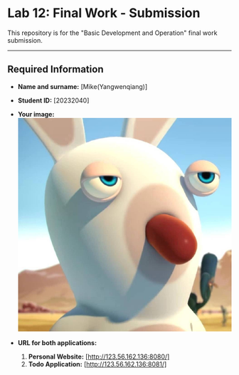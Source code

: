 # Lab 12: Final Work - Submission

This repository is for the "Basic Development and Operation" final work submission.

---

## Required Information

*   **Name and surname:** [Mike(Yangwenqiang)]

*   **Student ID:** [20232040]

*   **Your image:**
    ![My Photo](./my-app/me.jpg)
    


*   **URL for both applications:**
    1.  **Personal Website:** [http://123.56.162.136:8080/]
    2.  **Todo Application:** [http://123.56.162.136:8081/]